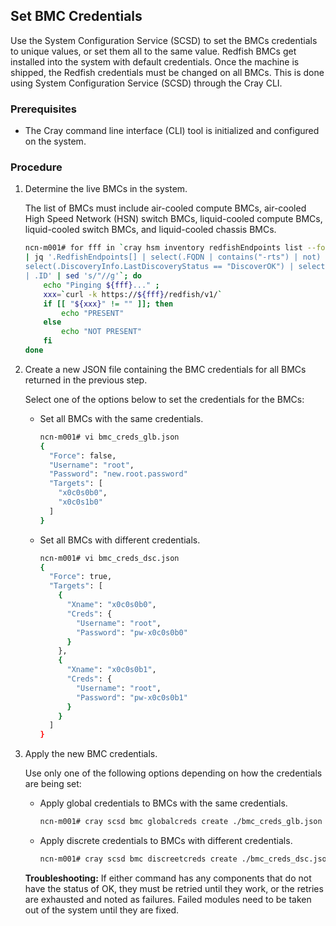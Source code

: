 ## Set BMC Credentials

Use the System Configuration Service \(SCSD\) to set the BMCs credentials to unique values, or set them all to the same value. Redfish BMCs get installed into the system with default credentials. Once the machine is shipped, the Redfish credentials must be changed on all BMCs. This is done using System Configuration Service \(SCSD\) through the Cray CLI.

### Prerequisites

-   The Cray command line interface \(CLI\) tool is initialized and configured on the system. 

### Procedure

1.  Determine the live BMCs in the system.

    The list of BMCs must include air-cooled compute BMCs, air-cooled High Speed Network \(HSN\) switch BMCs, liquid-cooled compute BMCs, liquid-cooled switch BMCs, and liquid-cooled chassis BMCs.

    ```bash
    ncn-m001# for fff in `cray hsm inventory redfishEndpoints list --format json \
    | jq '.RedfishEndpoints[] | select(.FQDN | contains("-rts") | not) | \
    select(.DiscoveryInfo.LastDiscoveryStatus == "DiscoverOK") | select(.Enabled==true) \
    | .ID' | sed 's/"//g'`; do
        echo "Pinging ${fff}..." ;
        xxx=`curl -k https://${fff}/redfish/v1/`
        if [[ "${xxx}" != "" ]]; then
            echo "PRESENT"
        else
            echo "NOT PRESENT"
        fi
    done
    ```

2.  Create a new JSON file containing the BMC credentials for all BMCs returned in the previous step.

    Select one of the options below to set the credentials for the BMCs:

    -   Set all BMCs with the same credentials.

        ```bash
        ncn-m001# vi bmc_creds_glb.json
        {
          "Force": false,
          "Username": "root",
          "Password": "new.root.password"
          "Targets": [
            "x0c0s0b0",
            "x0c0s1b0"
          ]
        }
        ```

    -   Set all BMCs with different credentials.

        ```bash
        ncn-m001# vi bmc_creds_dsc.json
        {
          "Force": true,
          "Targets": [
            {
              "Xname": "x0c0s0b0",
              "Creds": {
                "Username": "root",
                "Password": "pw-x0c0s0b0"
              }
            },
            {
              "Xname": "x0c0s0b1",
              "Creds": {
                "Username": "root",
                "Password": "pw-x0c0s0b1"
              }
            }
          ]
        }
        ```

3.  Apply the new BMC credentials.

    Use only one of the following options depending on how the credentials are being set:

    -   Apply global credentials to BMCs with the same credentials.

        ```bash
        ncn-m001# cray scsd bmc globalcreds create ./bmc_creds_glb.json
        ```

    -   Apply discrete credentials to BMCs with different credentials.

        ```bash
        ncn-m001# cray scsd bmc discreetcreds create ./bmc_creds_dsc.json
        ```

    **Troubleshooting:** If either command has any components that do not have the status of OK, they must be retried until they work, or the retries are exhausted and noted as failures. Failed modules need to be taken out of the system until they are fixed.


